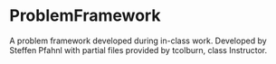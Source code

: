 # ProblemFramework
A problem framework developed during in-class work. Developed by Steffen Pfahnl with partial files provided by tcolburn, class Instructor.
